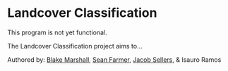 # Landcover Classification

This program is not yet functional.

The Landcover Classification project aims to...

Authored by: [Blake Marshall](https://github.com/officialblake), [Sean Farmer](https://github.com/sean10203040), [Jacob Sellers](https://github.com/JacobS999), & Isauro Ramos

